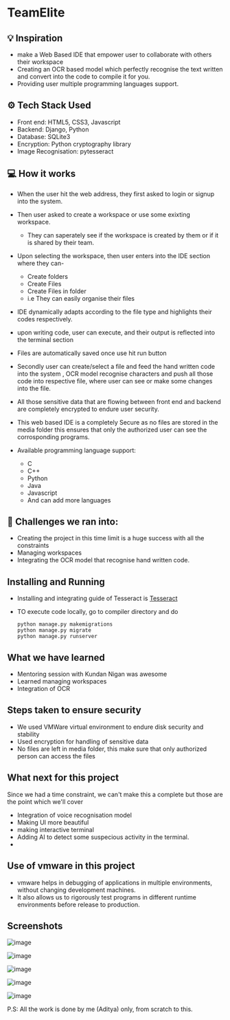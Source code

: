 # TeamElite


## 💡 Inspiration

- make a Web Based IDE that empower user to collaborate with others their workspace 
- Creating an OCR based model which perfectly recognise the text written and convert into the code to compile it for you.
- Providing user multiple programming languages support.
  
## ⚙ Tech Stack Used
- Front end: HTML5, CSS3, Javascript
- Backend: Django, Python
- Database: SQLite3
- Encryption: Python cryptography library
- Image Recognisation: pytesseract

## 💻 How it works
- When the user hit the web address, they first asked to login or signup into the system.
- Then user asked to create a workspace or use some exixting workspace.
  - They can saperately see if the workspace is created by them or if it is shared by their team.
- Upon selecting the workspace, then user enters into the IDE section where they can-
  - Create folders
  - Create Files
  - Create Files in folder
  - i.e They can easily organise their files
- IDE dynamically adapts according to the file type and highlights their codes respectively.
- upon writing code, user can execute, and their output is reflected into the terminal section
- Files are automatically saved once use hit run button
- Secondly user can create/select a file and feed the hand written code into the system , OCR model recognise characters and push all those code into respective file, where user can see or make some changes into the file.
- All those sensitive data that are flowing between front end and backend are completely encrypted to endure user security.
- This web based IDE is a completely Secure as no files are stored in the media folder this ensures that only the authorized user can see the corrosponding programs.

- Available programming language support:
  - C
  - C++
  - Python
  - Java
  - Javascript
  - And can add more languages

## 🧠 Challenges we ran into:
- Creating the project in this time limit is a huge success with all the constraints
- Managing workspaces
- Integrating the OCR model that recognise hand written code.

## Installing and Running
- Installing and integrating guide of Tesseract is [Tesseract](https://github.com/UB-Mannheim/tesseract/wiki)

- TO execute code locally, go to compiler directory and do
  ```
  python manage.py makemigrations
  python manage.py migrate
  python manage.py runserver
  ```

## What we have learned
- Mentoring session with Kundan Nigan was awesome
- Learned managing workspaces
- Integration of OCR 

## Steps taken to ensure security
- We used VMWare virtual environment to endure disk security and stability 
- Used encryption for handling of sensitive data
- No files are left in media folder, this make sure that only authorized person can access the files

## What next for this project
Since we had a time constraint, we can't make this a complete but those are the point which we'll cover 
- Integration of voice recognisation model
- Making UI more beautiful
- making interactive terminal
- Adding AI to detect some suspecious activity in the terminal.
- 

## Use of vmware in this project
- vmware helps in debugging of applications in multiple environments, without changing development machines.
- It also allows us to rigorously test programs in different runtime environments before release to production.

## Screenshots
![image](https://user-images.githubusercontent.com/76921082/162639983-dd0343e0-93e4-4643-9757-61b9f57736c7.png)

![image](https://user-images.githubusercontent.com/76921082/162639995-3851e942-b4c6-4cea-9bd8-ac8261fd6d13.png)

![image](https://user-images.githubusercontent.com/76921082/162640002-e8964760-0775-4db2-ae4d-1d5cfde426b4.png)

![image](https://user-images.githubusercontent.com/76921082/162640018-db7bc91a-c272-4c3a-8210-0a9ae1506992.png)

![image](https://user-images.githubusercontent.com/76921082/162640036-b64c445a-5f78-453b-8423-62dae6648f8b.png)

P.S: All the work is done by me (Aditya) only, from scratch to this.
